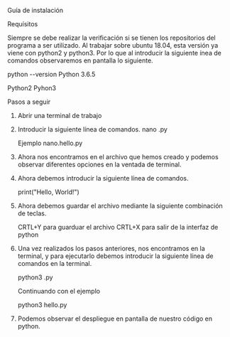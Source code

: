 Guía de instalación

Requísitos

Siempre se debe realizar la verificación si se tienen los repositorios del programa a ser utilizado.
Al trabajar sobre ubuntu 18.04, esta versión ya viene con python2 y python3. Por lo que al introducir la siguiente ínea de comandos observaremos en pantalla lo siguiente.

python --version
Python 3.6.5


Python2 Pyhon3

Pasos a seguir

1. Abrir una terminal de trabajo
2. Introducir la siguiente línea de comandos.
    nano <nombre del archivo>.py
    
    Ejemplo   nano.hello.py
3. Ahora nos encontramos en el archivo que hemos creado y podemos observar diferentes opciones en la ventada de terminal.
4. Ahora debemos introducir la siguiente línea de comandos.

    print("Hello, World!")
   
5. Ahora debemos guardar el archivo mediante la siguiente combinación de teclas.

    CRTL+Y para guarduar el archivo
    CRTL+X para salir de la interfaz de python

6. Una vez realizados los pasos anteriores, nos encontramos en la terminal, y para ejecutarlo debemos introducir la siguiente
   línea de comandos en la terminal.
   
   python3 <nombre de su archivo>.py
   
   Continuando con el ejemplo
   
   python3 hello.py
   
7. Podemos observar el despliegue en pantalla de nuestro código en python.


